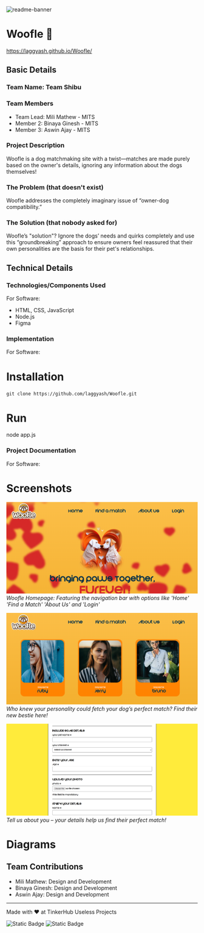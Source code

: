 <img width="1280" alt="readme-banner" src="https://github.com/user-attachments/assets/35332e92-44cb-425b-9dff-27bcf1023c6c">

# Woofle 🎯
https://laggyash.github.io/Woofle/


## Basic Details
### Team Name: Team Shibu


### Team Members
- Team Lead: Mili Mathew - MITS
- Member 2: Binaya Ginesh - MITS
- Member 3: Aswin Ajay - MITS

### Project Description
Woofle is a dog matchmaking site with a twist—matches are made purely based on the owner's details, ignoring any information about the dogs themselves!

### The Problem (that doesn't exist)
Woofle addresses the completely imaginary issue of “owner-dog compatibility.”

### The Solution (that nobody asked for)
Woofle’s "solution"? Ignore the dogs’ needs and quirks completely and use this “groundbreaking” approach to ensure owners feel reassured that their own personalities are the basis for their pet's relationships.

## Technical Details
### Technologies/Components Used
For Software:
- HTML, CSS, JavaScript
- Node.js
- Figma

### Implementation
For Software:
# Installation
`git clone https://github.com/laggyash/Woofle.git`

# Run
node app.js

### Project Documentation
For Software:

# Screenshots 
![Screenshot1](https://github.com/laggyash/Woofle/blob/main/images/homepage.png "Home Page")
*Woofle Homepage: Featuring the navigation bar with options like 'Home' 'Find a Match' 'About Us' and 'Login'*

![Screenshot2](https://github.com/laggyash/Woofle/blob/main/images/Screenshot%202024-11-03%20205148.png "match")
*Who knew your personality could fetch your dog’s perfect match? Find their new bestie here!*

![Screenshot3](https://github.com/laggyash/Woofle/blob/main/images/Screenshot%202024-11-03%20205028.png "details")
*Tell us about you – your details help us find their perfect match!*

# Diagrams

## Team Contributions
- Mili Mathew: Design and Development
- Binaya Ginesh: Design and Development
- Aswin Ajay: Design and Development

---
Made with ❤️ at TinkerHub Useless Projects 

![Static Badge](https://img.shields.io/badge/TinkerHub-24?color=%23000000&link=https%3A%2F%2Fwww.tinkerhub.org%2F)
![Static Badge](https://img.shields.io/badge/UselessProject--24-24?link=https%3A%2F%2Fwww.tinkerhub.org%2Fevents%2FQ2Q1TQKX6Q%2FUseless%2520Projects)



